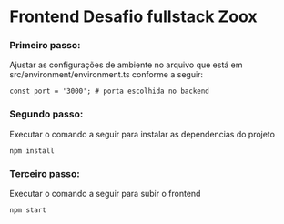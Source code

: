 # Frontend Desafio fullstack Zoox

### Primeiro passo: 
Ajustar as configurações de ambiente no arquivo que está em src/environment/environment.ts conforme a seguir:

```
const port = '3000'; # porta escolhida no backend
```

### Segundo passo:
Executar o comando a seguir para instalar as dependencias do projeto
```
npm install
```

### Terceiro passo:
Executar o comando a seguir para subir o frontend
```
npm start
```
